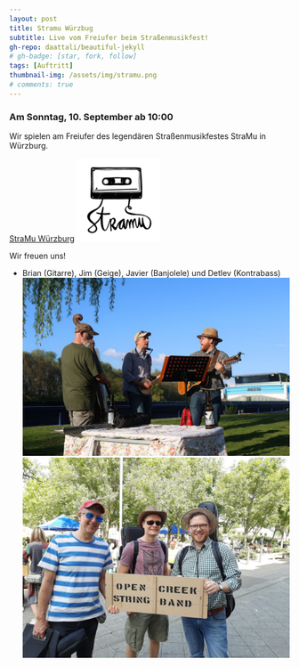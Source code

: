 ```yaml
---
layout: post
title: Stramu Würzbug
subtitle: Live vom Freiufer beim Straßenmusikfest!
gh-repo: daattali/beautiful-jekyll
# gh-badge: [star, fork, follow]
tags: [Auftritt]
thumbnail-img: /assets/img/stramu.png
# comments: true
---
```


### Am Sonntag, 10. September ab 10:00

Wir spielen am Freiufer des legendären Straßenmusikfestes StraMu in Würzburg. 

[StraMu Würzburg](https://www.stramu-wuerzburg.de/programm/freiufer/)
![](../assets/img/stramu.png)

Wir freuen uns!

- Brian (Gitarre), Jim (Geige), Javier (Banjolele) und Detlev (Kontrabass)
![](/assets/img/maindetlev.jpg)
![](/assets/img/opencreeksmiles.jpeg)